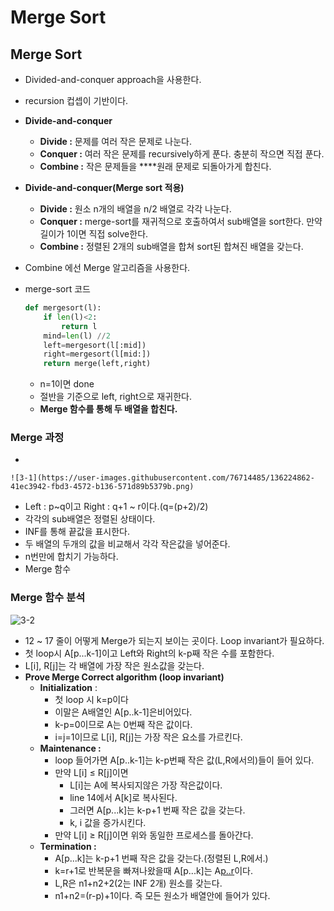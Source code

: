 # Merge Sort

## Merge Sort

- Divided-and-conquer approach을 사용한다.
- recursion 컵셉이 기반이다.
- **Divide-and-conquer**
    - **Divide :** 문제를 여러 작은 문제로 나눈다.
    - **Conquer :** 여러 작은 문제를 recursively하게 푼다. 충분히 작으면 직접 푼다.
    - **Combine :** 작은 문제들을 ****원래 문제로 되돌아가게 합친다.
- **Divide-and-conquer(Merge sort 적용)**
    - **Divide :** 원소 n개의 배열을 n/2 배열로 각각 나눈다.
    - **Conquer :** merge-sort를 재귀적으로 호출하여서 sub배열을 sort한다.
    만약 길이가 1이면 직접 solve한다.
    - **Combine :** 정렬된 2개의 sub배열을 합쳐 sort된 합쳐진 배열을 갖는다.
- Combine 에선 Merge 알고리즘을 사용한다.
- merge-sort 코드
    
    ```python
    def mergesort(l):
    	if len(l)<2:
    		return l
    	mind=len(l) //2
    	left=mergesort(l[:mid])
    	right=mergesort(l[mid:])
    	return merge(left,right)
    ```
    
    - n=1이면 done
    - 절반을 기준으로 left, right으로 재귀한다.
    - **Merge 함수를 통해 두 배열을 합친다.**

### Merge 과정

- 
    
    ![3-1](https://user-images.githubusercontent.com/76714485/136224862-41ec3942-fbd3-4572-b136-571d89b5379b.png)

- Left : p~q이고 Right : q+1 ~ r이다.(q=(p+2)/2)
- 각각의 sub배열은 정렬된 상태이다.
- INF를 통해 끝값을 표시한다.
- 두 배열의 두개의 값을 비교해서 각각 작은값을 넣어준다.
- n번만에 합치기 가능하다.
- Merge 함수

### Merge 함수 분석


![3-2](https://user-images.githubusercontent.com/76714485/136224828-d104caa1-f5a0-41ac-abbf-e73cffa2ab1d.png)


- 12 ~ 17 줄이 어떻게 Merge가 되는지 보이는 곳이다.
Loop invariant가 필요하다.
- 첫 loop시 A[p...k-1]이고 Left와 Right의 k-p째 작은 수를 포함한다.
- L[i], R[j]는 각 배열에 가장 작은 원소값을 갖는다.
- **Prove Merge Correct algorithm (loop invariant)**
    - **Initialization** :
        - 첫 loop 시 k=p이다
        - 이말은 A배열인 A[p..k-1]은비어있다.
        - k-p=0이므로 A는 0번째 작은 값이다.
        - i=j=1이므로 L[i], R[j]는 가장 작은 요소를 가르킨다.
    - **Maintenance :**
        - loop 들어가면 A[p..k-1]는 k-p번째 작은 값(L,R에서의)들이 들어 있다.
        - 만약 L[i] ≤ R[j]이면
            - L[i]는 A에 복사되지않은 가장 작은값이다.
            - line 14에서 A[k]로 복사된다.
            - 그러면 A[p...k]는 k-p+1 번째 작은 값을 갖는다.
            - k, i 값을 증가시킨다.
        - 만약 L[i] ≥ R[j]이면
        위와 동일한 프로세스를 돌아간다.
    - **Termination :**
        - A[p...k]는 k-p+1 번째 작은 값을 갖는다.(정렬된 L,R에서.)
        - k=r+1로 반복문을 빠져나왔을때  A[p...k]는 A[p..r](전체배열)이다.
        - L,R은 n1+n2+2(2는 INF 2개) 원소를 갖는다.
        - n1+n2=(r-p)+1이다. 즉 모든 원소가 배열안에 들어가 있다.
